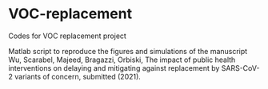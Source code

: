 # VOC-replacement
 Codes for VOC replacement project

Matlab script to reproduce the figures and simulations of the manuscript
Wu, Scarabel, Majeed, Bragazzi, Orbiski, The impact of public health
interventions on delaying and mitigating against replacement by
SARS-CoV-2 variants of concern, submitted (2021).